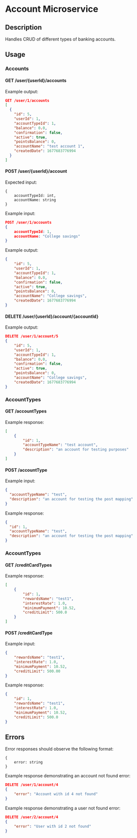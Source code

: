 # Account Microservice

## Description
Handles CRUD of different types of banking accounts.

## Usage

### Accounts
#### GET /user/{userId}/accounts
Example output:
```json
GET /user/1/accounts
[
  {
    "id": 5,
    "userId": 1,
    "accountTypeId": 1,
    "balance": 0.0,
    "confirmation": false,
    "active": true,
    "pointsBalance": 0,
    "accountName": "test account 1",
    "createdDate": 1677683776994
  }
]
```
#### POST /user/{userId}/account
Expected input:
```
{
    accountTypeId: int,
    accountName: string
}
```
Example input:
```json
POST /user/1/accounts
{
    accountTypeId: 1,
    accountName: "College savings"
}
```
Example output:
```json
{
    "id": 5,
    "userId": 1,
    "accountTypeId": 1,
    "balance": 0.0,
    "confirmation": false,
    "active": true,
    "pointsBalance": 0,
    "accountName": "College savings",
    "createdDate": 1677683776994
}
```
#### DELETE /user/{userId}/account/{accountId}
Example output:
```json
DELETE /user/1/account/5
{
    "id": 5,
    "userId": 1,
    "accountTypeId": 1,
    "balance": 0.0,
    "confirmation": false,
    "active": true,
    "pointsBalance": 0,
    "accountName": "College savings",
    "createdDate": 1677683776994
}
```
### AccountTypes
#### GET /accountTypes
Example response:
```json
[
    {
        "id": 1,
        "accountTypeName": "test account",
        "description": "an account for testing purposes"
    }
]
```
#### POST /accountType
Example input:
```json
{
  "accountTypeName": "test",
  "description": "an account for testing the post mapping"
}
```
Example response:
```json
{
  "id": 1,
  "accountTypeName": "test",
  "description": "an account for testing the post mapping"
}
```
### AccountTypes
#### GET /creditCardTypes
Example response:
```json
[
    {
        "id": 1,
        "rewardsName": "test1",
        "interestRate": 1.0,
        "minimumPayment": 10.52,
        "creditLimit": 500.0
    }
]
```
#### POST /creditCardType
Example input:
```json
{
    "rewardsName": "test1",
    "interestRate": 1.0,
    "minimumPayment": 10.52,
    "creditLimit": 500.00
}
```
Example response:
```json
{
    "id": 1,
    "rewardsName": "test1",
    "interestRate": 1.0,
    "minimumPayment": 10.52,
    "creditLimit": 500.0
}
```
## Errors
Error responses should observe the following format:
```
{
    error: string
}
```
Example response demonstrating an account not found error:
```json
DELETE /user/1/account/4
{
    "error": "Account with id 4 not found"
}
```
Example response demonstrating a user not found error:
```json
DELETE /user/2/account/4
{
    "error": "User with id 2 not found"
}
```